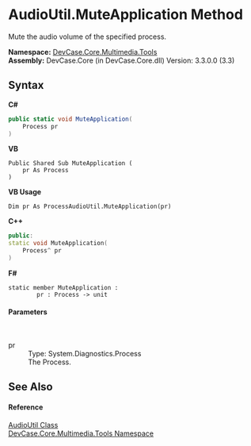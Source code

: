 # AudioUtil.MuteApplication Method 
 

Mute the audio volume of the specified process.

**Namespace:**&nbsp;<a href="N_DevCase_Core_Multimedia_Tools">DevCase.Core.Multimedia.Tools</a><br />**Assembly:**&nbsp;DevCase.Core (in DevCase.Core.dll) Version: 3.3.0.0 (3.3)

## Syntax

**C#**<br />
``` C#
public static void MuteApplication(
	Process pr
)
```

**VB**<br />
``` VB
Public Shared Sub MuteApplication ( 
	pr As Process
)
```

**VB Usage**<br />
``` VB Usage
Dim pr As ProcessAudioUtil.MuteApplication(pr)
```

**C++**<br />
``` C++
public:
static void MuteApplication(
	Process^ pr
)
```

**F#**<br />
``` F#
static member MuteApplication : 
        pr : Process -> unit 

```


#### Parameters
&nbsp;<dl><dt>pr</dt><dd>Type: System.Diagnostics.Process<br />The Process.</dd></dl>

## See Also


#### Reference
<a href="T_DevCase_Core_Multimedia_Tools_AudioUtil">AudioUtil Class</a><br /><a href="N_DevCase_Core_Multimedia_Tools">DevCase.Core.Multimedia.Tools Namespace</a><br />